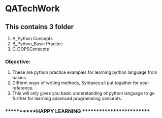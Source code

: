 # QATechWork

## This contains 3 folder
1. A_Python Concepts
2. B_Python_Basic Practice
3. C_OOPSConecpts

### Objective:

1. These are python practice examples for learning python language from basics.
2. Differnt ways of writing methods, Syntaxes all put togather for your reference.
3. This will only gives you basic understanding of python language to go further for learning adavnced programming concepts.

### **********HAPPY LEARNING ************************
